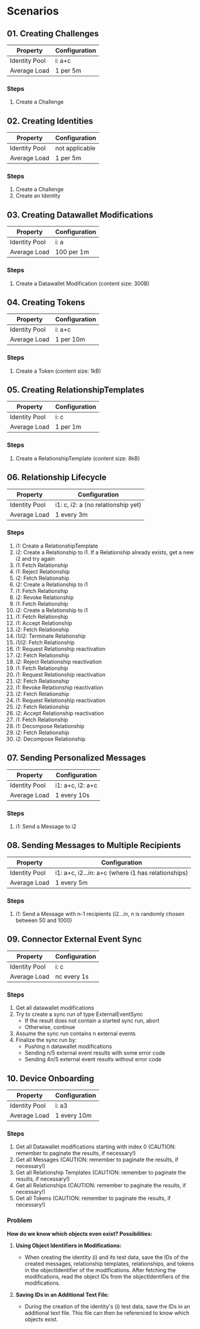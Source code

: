 # Scenarios

## 01. Creating Challenges

| Property      | Configuration |
| ------------- | ------------- |
| Identity Pool | i: a+c        |
| Average Load  | 1 per 5m      |

### Steps

1. Create a Challenge

## 02. Creating Identities

| Property      | Configuration  |
| ------------- | -------------- |
| Identity Pool | not applicable |
| Average Load  | 1 per 5m       |

### Steps

1. Create a Challenge
2. Create an Identity

## 03. Creating Datawallet Modifications

| Property      | Configuration |
| ------------- | ------------- |
| Identity Pool | i: a          |
| Average Load  | 100 per 1m    |

### Steps

1. Create a Datawallet Modification (content size: 300B)

## 04. Creating Tokens

| Property      | Configuration |
| ------------- | ------------- |
| Identity Pool | i: a+c        |
| Average Load  | 1 per 10m     |

### Steps

1. Create a Token (content size: 1kB)

## 05. Creating RelationshipTemplates

| Property      | Configuration |
| ------------- | ------------- |
| Identity Pool | i: c          |
| Average Load  | 1 per 1m      |

### Steps

1. Create a RelationshipTemplate (content size: 8kB)

## 06. Relationship Lifecycle

| Property      | Configuration                      |
| ------------- | ---------------------------------- |
| Identity Pool | i1: c, i2: a (no relationship yet) |
| Average Load  | 1 every 3m                         |

### Steps

1. i1: Create a RelationshipTemplate
2. i2: Create a Relationship to i1. If a Relationship already exists, get a new i2 and try again
3. i1: Fetch Relationship
4. i1: Reject Relationship
5. i2: Fetch Relationship
6. i2: Create a Relationship to i1
7. i1: Fetch Relationship
8. i2: Revoke Relationship
9. i1: Fetch Relationship
10. i2: Create a Relationship to i1
11. i1: Fetch Relationship
12. i1: Accept Relationship
13. i2: Fetch Relationship
14. i1/i2: Terminate Relationship
15. i1/i2: Fetch Relationship
16. i1: Request Relationship reactivation
17. i2: Fetch Relationship
18. i2: Reject Relationship reactivation
19. i1: Fetch Relationship
20. i1: Request Relationship reactivation
21. i2: Fetch Relationship
22. i1: Revoke Relationship reactivation
23. i2: Fetch Relationship
24. i1: Request Relationship reactivation
25. i2: Fetch Relationship
26. i2: Accept Relationship reactivation
27. i1: Fetch Relationship
28. i1: Decompose Relationship
29. i2: Fetch Relationship
30. i2: Decompose Relationship

## 07. Sending Personalized Messages

| Property      | Configuration    |
| ------------- | ---------------- |
| Identity Pool | i1: a+c, i2: a+c |
| Average Load  | 1 every 10s      |

### Steps

1. i1: Send a Message to i2

## 08. Sending Messages to Multiple Recipients

| Property      | Configuration                                      |
| ------------- | -------------------------------------------------- |
| Identity Pool | i1: a+c, i2...in: a+c (where i1 has relationships) |
| Average Load  | 1 every 5m                                         |

### Steps

1. i1: Send a Message with n-1 recipients (i2...in, n is randomly chosen between 50 and 1000)

## 09. Connector External Event Sync

| Property      | Configuration |
| ------------- | ------------- |
| Identity Pool | i: c          |
| Average Load  | nc every 1s   |

### Steps

1. Get all datawallet modifications
2. Try to create a sync run of type ExternalEventSync
    - If the result does not contain a started sync run, abort
    - Otherwise, continue
3. Assume the sync run contains n external events
4. Finalize the sync run by:
    - Pushing n datawallet modifications
    - Sending n/5 external event results with some error code
    - Sending 4n/5 external event results without error code

## 10. Device Onboarding

| Property      | Configuration |
| ------------- | ------------- |
| Identity Pool | i: a3         |
| Average Load  | 1 every 10m   |

### Steps

1. Get all Datawallet modifications starting with index 0 (CAUTION: remember to paginate the results, if necessary!)
2. Get all Messages (CAUTION: remember to paginate the results, if necessary!)
3. Get all Relationship Templates (CAUTION: remember to paginate the results, if necessary!)
4. Get all Relationships (CAUTION: remember to paginate the results, if necessary!)
5. Get all Tokens (CAUTION: remember to paginate the results, if necessary!)

### Problem

**How do we know which objects even exist? Possibilities:**

1. **Using Object Identifiers in Modifications:**

    - When creating the identity (i) and its test data, save the IDs of the created messages, relationship templates, relationships, and tokens in the objectIdentifier of the modifications. After fetching the modifications, read the object IDs from the objectIdentifiers of the modifications.

2. **Saving IDs in an Additional Text File:**
    - During the creation of the identity's (i) test data, save the IDs in an additional text file. This file can then be referenced to know which objects exist.
